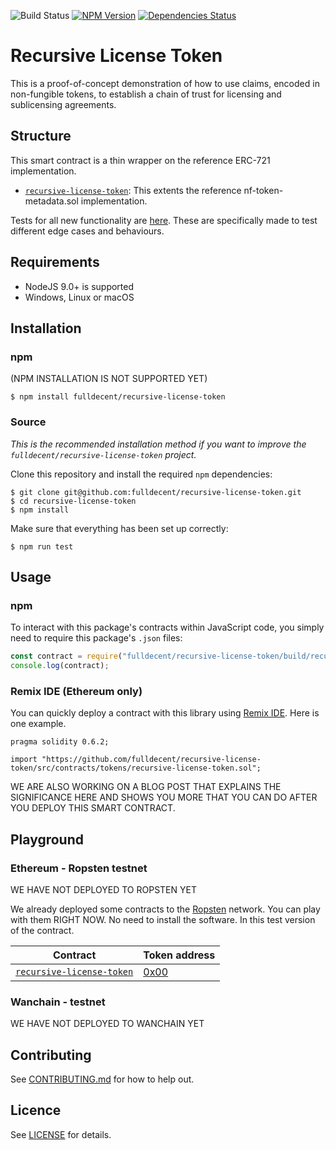 ![Build Status](https://travis-ci.org/fulldecent/recursive-license-token.svg?branch=master)&nbsp;[![NPM Version](https://badge.fury.io/js/fulldecent%2Frecursive-license-token.svg)](https://www.npmjs.com/package/fulldecent/recursive-license-token)&nbsp;[![Dependencies Status](https://david-dm.org/fulldecent/recursive-license-token.svg)](https://david-dm.org/fulldecent/recursive-license-token)

# Recursive License Token

This is a proof-of-concept demonstration of how to use claims, encoded in non-fungible tokens, to establish a chain of trust for licensing and sublicensing agreements.

## Structure

This smart contract is a thin wrapper on the reference ERC-721 implementation.

- [`recursive-license-token`](src/contracts/tokens/recursive-license-token.sol): This extents the reference nf-token-metadata.sol implementation.

Tests for all new functionality are [here](src/tests). These are specifically made to test different edge cases and behaviours.

## Requirements

* NodeJS 9.0+ is supported
* Windows, Linux or macOS

## Installation

### npm

(NPM INSTALLATION IS NOT SUPPORTED YET)

```
$ npm install fulldecent/recursive-license-token
```

### Source

*This is the recommended installation method if you want to improve the `fulldecent/recursive-license-token` project.*

Clone this repository and install the required `npm` dependencies:

```
$ git clone git@github.com:fulldecent/recursive-license-token.git
$ cd recursive-license-token
$ npm install
```

Make sure that everything has been set up correctly:

```
$ npm run test
```

## Usage

### npm

To interact with this package's contracts within JavaScript code, you simply need to require this package's `.json` files:

```js
const contract = require("fulldecent/recursive-license-token/build/recursive-license-token.json");
console.log(contract);
```

### Remix IDE (Ethereum only)

You can quickly deploy a contract with this library using [Remix IDE](https://remix.ethereum.org). Here is one example.

```solidity
pragma solidity 0.6.2;

import "https://github.com/fulldecent/recursive-license-token/src/contracts/tokens/recursive-license-token.sol";
```

WE ARE ALSO WORKING ON A BLOG POST THAT EXPLAINS THE SIGNIFICANCE HERE AND SHOWS YOU MORE THAT YOU CAN DO AFTER YOU DEPLOY THIS SMART CONTRACT.

## Playground

### Ethereum - Ropsten testnet

WE HAVE NOT DEPLOYED TO ROPSTEN YET

We already deployed some contracts to the [Ropsten](https://ropsten.etherscan.io/) network. You can play with them RIGHT NOW. No need to install the software. In this test version of the contract.

| Contract                                                     | Token address |
| ------------------------------------------------------------ | ------------- |
| [`recursive-license-token`](src/contracts/tokens/recursive-license-token.sol)          | [0x00](https://ropsten.etherscan.io/address/0x00)          |

### Wanchain - testnet

WE HAVE NOT DEPLOYED TO WANCHAIN YET

## Contributing

See [CONTRIBUTING.md](./CONTRIBUTING.md) for how to help out.

## Licence

See [LICENSE](./LICENSE) for details.
